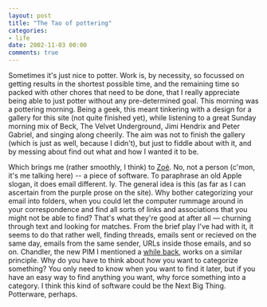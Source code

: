 ```yaml
---
layout: post
title: "The Tao of pottering"
categories:
- life
date: 2002-11-03 00:00
comments: true
---
```


<p>Sometimes it's just nice to potter. Work is, by necessity, so focussed on getting results in the shortest possible time, and the remaining time so packed with other chores that need to be done, that I really appreciate being able to just potter without any pre-determined goal. This morning was a pottering morning. Being a geek, this meant tinkering with a design for a gallery for this site (not quite finished yet), while listening to a great Sunday morning mix of Beck, The Velvet Underground, Jimi Hendrix and Peter Gabriel, and singing along cheerily. The aim was not to finish the gallery (which is just as well, because I didn't), but just to fiddle about with it, and by messing about find out what and how I wanted it to be.</p>

<p>Which brings me (rather smoothly, I think) to <a href="http://guests.evectors.it/zoe/">Zo&eacute;</a>. No, not a person (c'mon, it's me talking here) -- a piece of software. To paraphrase an old Apple slogan, it does email different. ly. The general idea is this (as far as I can ascertain from the purple prose on the site). Why bother categorizing your email into folders, when you could let the computer rummage around in your correspondence and find all sorts of links and associations that you might not be able to find? That's what they're good at after all &#151; churning through text and looking for matches. From the brief play I've had with it, it seems to do that rather well, finding threads, emails sent or recieved on the same day, emails from the same sender, URLs inside those emails, and so on. Chandler, the new PIM I mentioned a <a href="http://www.rousette.org.uk/blog/archives/open-source-activity">while back</a>, works on a similar principle. Why do you have to think about how you want to categorize something? You only need to know when you want to find it later, but if you have an easy way to find anything you want, why force something into a category. I think this kind of software could be the Next Big Thing. Potterware, perhaps.</p>
